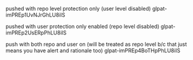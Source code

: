 pushed with repo level protection only (user level disabled)
glpat-imPREp1UvNJrGhLU8iIS


pushed with user protection only enabled (repo level disabled)
glpat-imPREp2UsERpPhLU8iIS


push with both repo and user on (will be treated as repo level b/c that just means you have alert and rationale too)
glpat-imPREp4BoTHpPhLU8iIS
